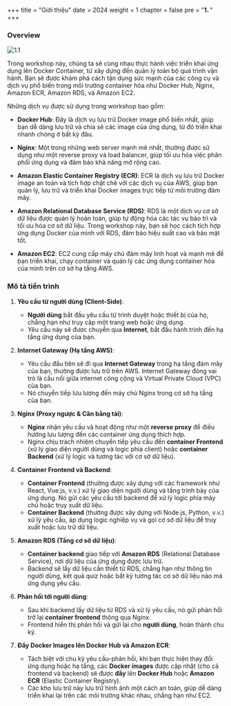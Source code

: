 +++
title = "Giới thiệu"
date = 2024
weight = 1
chapter = false
pre = "<b>1. </b>"
+++

### Overview

![1.1](/images/1-introduction/1.2.png)

Trong workshop này, chúng ta sẽ cùng nhau thực hành việc triển khai ứng dụng lên Docker Container, từ xây dựng đến quản lý toàn bộ quá trình vận hành. Bạn sẽ được khám phá cách tận dụng sức mạnh của các công cụ và dịch vụ phổ biến trong môi trường container hóa như Docker Hub, Nginx, Amazon ECR, Amazon RDS, và Amazon EC2.

Những dịch vụ được sử dụng trong workshop bao gồm:

- **Docker Hub**: Đây là dịch vụ lưu trữ Docker image phổ biến nhất, giúp bạn dễ dàng lưu trữ và chia sẻ các image của ứng dụng, từ đó triển khai nhanh chóng ở bất kỳ đâu.

- **Nginx**: Một trong những web server mạnh mẽ nhất, thường được sử dụng như một reverse proxy và load balancer, giúp tối ưu hóa việc phân phối ứng dụng và đảm bảo khả năng mở rộng cao.

- **Amazon Elastic Container Registry (ECR)**: ECR là dịch vụ lưu trữ Docker image an toàn và tích hợp chặt chẽ với các dịch vụ của AWS, giúp bạn quản lý, lưu trữ và triển khai Docker images trực tiếp từ môi trường đám mây.

- **Amazon Relational Database Service (RDS)**: RDS là một dịch vụ cơ sở dữ liệu được quản lý hoàn toàn, giúp tự động hóa các tác vụ bảo trì và tối ưu hóa cơ sở dữ liệu. Trong workshop này, bạn sẽ học cách tích hợp ứng dụng Docker của mình với RDS, đảm bảo hiệu suất cao và bảo mật tốt.

- **Amazon EC2**: EC2 cung cấp máy chủ đám mây linh hoạt và mạnh mẽ để bạn triển khai, chạy container và quản lý các ứng dụng container hóa của mình trên cơ sở hạ tầng AWS.

### Mô tả tiến trình

1. **Yêu cầu từ người dùng (Client-Side)**:

   - **Người dùng** bắt đầu yêu cầu từ trình duyệt hoặc thiết bị của họ, chẳng hạn như truy cập một trang web hoặc ứng dụng.
   - Yêu cầu này sẽ được chuyển qua **Internet**, bắt đầu hành trình đến hạ tầng ứng dụng của bạn.

2. **Internet Gateway (Hạ tầng AWS)**:

   - Yêu cầu đầu tiên sẽ đi qua **Internet Gateway** trong hạ tầng đám mây của bạn, thường được lưu trữ trên AWS. Internet Gateway đóng vai trò là cầu nối giữa internet công cộng và Virtual Private Cloud (VPC) của bạn.
   - Nó chuyển tiếp lưu lượng đến máy chủ Nginx trong cơ sở hạ tầng của bạn.

3. **Nginx (Proxy ngược & Cân bằng tải)**:

   - **Nginx** nhận yêu cầu và hoạt động như một **reverse proxy** để điều hướng lưu lượng đến các container ứng dụng thích hợp.
   - Nginx chịu trách nhiệm chuyển tiếp yêu cầu đến **container Frontend** (xử lý giao diện người dùng và logic phía client) hoặc **container Backend** (xử lý logic và tương tác với cơ sở dữ liệu).

4. **Container Frontend và Backend**:

   - **Container Frontend** (thường được xây dựng với các framework như React, Vue.js, v.v.) xử lý giao diện người dùng và tầng trình bày của ứng dụng. Nó gửi các yêu cầu tới backend để xử lý logic phía máy chủ hoặc truy xuất dữ liệu.
   - **Container Backend** (thường được xây dựng với Node.js, Python, v.v.) xử lý yêu cầu, áp dụng logic nghiệp vụ và gọi cơ sở dữ liệu để truy xuất hoặc lưu trữ dữ liệu.

5. **Amazon RDS (Tầng cơ sở dữ liệu)**:

   - **Container backend** giao tiếp với **Amazon RDS** (Relational Database Service), nơi dữ liệu của ứng dụng được lưu trữ.
   - Backend sẽ lấy dữ liệu cần thiết từ RDS, chẳng hạn như thông tin người dùng, kết quả quiz hoặc bất kỳ tương tác cơ sở dữ liệu nào mà ứng dụng yêu cầu.

6. **Phản hồi tới người dùng**:

   - Sau khi backend lấy dữ liệu từ RDS và xử lý yêu cầu, nó gửi phản hồi trở lại **container frontend** thông qua Nginx.
   - Frontend hiển thị phản hồi và gửi lại cho **người dùng**, hoàn thành chu kỳ.

7. **Đẩy Docker Images lên Docker Hub và Amazon ECR**:
   - Tách biệt với chu kỳ yêu cầu-phản hồi, khi bạn thực hiện thay đổi ứng dụng hoặc hạ tầng, các **Docker images** được cập nhật (cho cả frontend và backend) sẽ được **đẩy** lên **Docker Hub** hoặc **Amazon ECR** (Elastic Container Registry).
   - Các kho lưu trữ này lưu trữ hình ảnh một cách an toàn, giúp dễ dàng triển khai lại trên các môi trường khác nhau, chẳng hạn như EC2.
